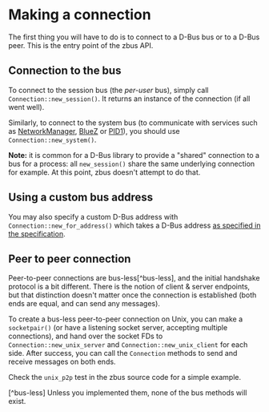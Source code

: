 # Making a connection

The first thing you will have to do is to connect to a D-Bus bus or to a D-Bus
peer. This is the entry point of the zbus API.

## Connection to the bus

To connect to the session bus (the *per-user* bus), simply call
`Connection::new_session()`. It returns an instance of the connection (if all
went well).

Similarly, to connect to the system bus (to communicate with services such as
[NetworkManager], [BlueZ] or [PID1]), you should use `Connection::new_system()`.

**Note:** it is common for a D-Bus library to provide a "shared" connection to a
bus for a process: all `new_session()` share the same underlying connection for
example. At this point, zbus doesn't attempt to do that.

## Using a custom bus address

You may also specify a custom D-Bus address with `Connection::new_for_address()`
which takes a D-Bus address [as specified in the
specification](https://dbus.freedesktop.org/doc/dbus-specification.html#addresses).

## Peer to peer connection

Peer-to-peer connections are bus-less[^bus-less], and the initial handshake
protocol is a bit different. There is the notion of client & server endpoints,
but that distinction doesn't matter once the connection is established (both
ends are equal, and can send any messages).

To create a bus-less peer-to-peer connection on Unix, you can make a
`socketpair()` (or have a listening socket server, accepting multiple
connections), and hand over the socket FDs to `Connection::new_unix_server` and
`Connection::new_unix_client` for each side. After success, you can call the
`Connection` methods to send and receive messages on both ends.

Check the `unix_p2p` test in the zbus source code for a simple example.

[NetworkManager]: https://developer.gnome.org/NetworkManager/stable/spec.html
[BlueZ]: https://git.kernel.org/pub/scm/bluetooth/bluez.git/tree/doc
[PID1]: https://www.freedesktop.org/wiki/Software/systemd/dbus/

[^bus-less] Unless you implemented them, none of the bus methods will exist.
